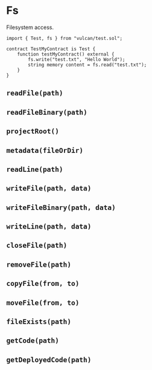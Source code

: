 # Fs

Filesystem access.

```solidity
import { Test, fs } from "vulcan/test.sol";

contract TestMyContract is Test {
    function testMyContract() external {
        fs.write("test.txt", "Hello World");
        string memory content = fs.read("test.txt");
    }
}
```

## `readFile(path)`

## `readFileBinary(path)`

## `projectRoot()`

## `metadata(fileOrDir)`

## `readLine(path)`

## `writeFile(path, data)`

## `writeFileBinary(path, data)`

## `writeLine(path, data)`

## `closeFile(path)`

## `removeFile(path)`

## `copyFile(from, to)`

## `moveFile(from, to)`

## `fileExists(path)`

## `getCode(path)`

## `getDeployedCode(path)`
